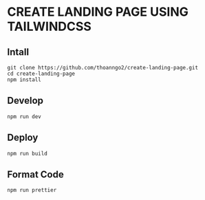 # CREATE LANDING PAGE USING TAILWINDCSS

## Intall

<p>
    <pre><code>git clone https://github.com/thoanngo2/create-landing-page.git<br/>cd create-landing-page<br/>npm install</code></pre>
</p>

## Develop

<p>
    <pre><code>npm run dev</code></pre>
</p>

## Deploy

<p>
    <pre><code>npm run build</code></pre>
</p>

## Format Code

<p>
    <pre><code>npm run prettier</code></pre>
</p>